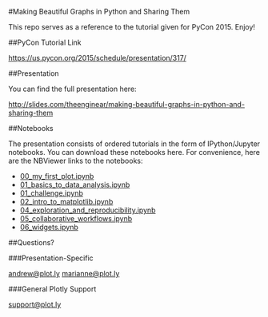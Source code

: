 #Making Beautiful Graphs in Python and Sharing Them

This repo serves as a reference to the tutorial given for PyCon 2015. Enjoy!

##PyCon Tutorial Link

https://us.pycon.org/2015/schedule/presentation/317/

##Presentation

You can find the full presentation here:

http://slides.com/theenginear/making-beautiful-graphs-in-python-and-sharing-them

##Notebooks

The presentation consists of ordered tutorials in the form of IPython/Jupyter notebooks. You can download these notebooks here. For convenience, here are the NBViewer links to the notebooks:

* [00_my_first_plot.ipynb](http://nbviewer.ipython.org/github/plotly/pycon-2015/blob/master/00_my_first_plot.ipynb)
* [01_basics_to_data_analysis.ipynb](http://nbviewer.ipython.org/github/plotly/pycon-2015/blob/master/01_basics_to_data_analysis.ipynb)
* [01_challenge.ipynb](http://nbviewer.ipython.org/github/plotly/pycon-2015/blob/master/01_challenge.ipynb)
* [02_intro_to_matplotlib.ipynb](http://nbviewer.ipython.org/github/plotly/pycon-2015/blob/master/02_intro_to_matplotlib.ipynb)
* [04_exploration_and_reproducibility.ipynb](http://nbviewer.ipython.org/github/plotly/pycon-2015/blob/master/04_exploration_and_reproducibility.ipynb)
* [05_collaborative_workflows.ipynb](http://nbviewer.ipython.org/github/plotly/pycon-2015/blob/master/05_collaborative_workflows.ipynb)
* [06_widgets.ipynb](http://nbviewer.ipython.org/github/plotly/pycon-2015/blob/master/06_widgets.ipynb)

##Questions?

###Presentation-Specific

andrew@plot.ly marianne@plot.ly

###General Plotly Support

support@plot.ly

